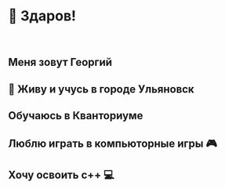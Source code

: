 
 <h1>&#128075; Здаров!</h1>   <br>
 <h2>Меня зовут Георгий</h1> 
 <h2> 	&#128509; Живу и учусь в городе Ульяновск</h2> 
 <h2> Обучаюсь в Кванториуме </h2>
 <H2>	Люблю играть в компьюторные игры 	&#127918;</H2>
 <H2> Хочу освоить c++ &#128187;</H2>
